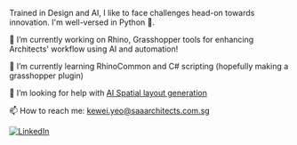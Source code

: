 Trained in Design and AI, I like to face challenges head-on towards innovation. I'm well-versed in Python 🐍.

🔭 I’m currently working on Rhino, Grasshopper tools for enhancing Architects' workflow using AI and automation!

🌱 I’m currently learning RhinoCommon and C# scripting (hopefully making a grasshopper plugin)

🤔 I’m looking for help with [AI Spatial layout generation](https://xximagazine.com/c/augmenting-design-space-layout-generation-with-ai)

📫 How to reach me: [kewei.yeo@saaarchitects.com.sg](kewei.yeo@saaarchitects.com.sg)

[![LinkedIn](https://img.shields.io/badge/LinkedIn-%230077B5.svg?logo=linkedin&logoColor=white)]([https://www.linkedin.com/](https://www.linkedin.com/in/yeo-ke-wei/))
